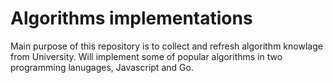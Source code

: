 # Algorithms implementations

Main purpose of this repository is to collect and refresh algorithm knowlage from University.
Will implement some of popular algorithms in two programming lanugages, Javascript and Go.
